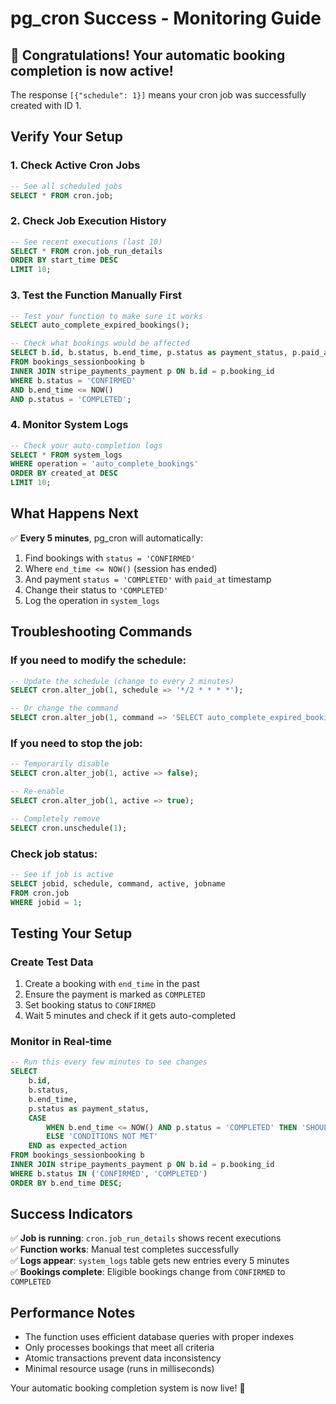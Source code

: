 # pg_cron Success - Monitoring Guide

## 🎉 Congratulations! Your automatic booking completion is now active!

The response `[{"schedule": 1}]` means your cron job was successfully created with ID 1.

## Verify Your Setup

### 1. Check Active Cron Jobs
```sql
-- See all scheduled jobs
SELECT * FROM cron.job;
```

### 2. Check Job Execution History
```sql
-- See recent executions (last 10)
SELECT * FROM cron.job_run_details 
ORDER BY start_time DESC 
LIMIT 10;
```

### 3. Test the Function Manually First
```sql
-- Test your function to make sure it works
SELECT auto_complete_expired_bookings();

-- Check what bookings would be affected
SELECT b.id, b.status, b.end_time, p.status as payment_status, p.paid_at
FROM bookings_sessionbooking b
INNER JOIN stripe_payments_payment p ON b.id = p.booking_id
WHERE b.status = 'CONFIRMED'
AND b.end_time <= NOW()
AND p.status = 'COMPLETED';
```

### 4. Monitor System Logs
```sql
-- Check your auto-completion logs
SELECT * FROM system_logs 
WHERE operation = 'auto_complete_bookings' 
ORDER BY created_at DESC 
LIMIT 10;
```

## What Happens Next

✅ **Every 5 minutes**, pg_cron will automatically:
1. Find bookings with `status = 'CONFIRMED'`
2. Where `end_time <= NOW()` (session has ended)
3. And payment `status = 'COMPLETED'` with `paid_at` timestamp
4. Change their status to `'COMPLETED'`
5. Log the operation in `system_logs`

## Troubleshooting Commands

### If you need to modify the schedule:
```sql
-- Update the schedule (change to every 2 minutes)
SELECT cron.alter_job(1, schedule => '*/2 * * * *');

-- Or change the command
SELECT cron.alter_job(1, command => 'SELECT auto_complete_expired_bookings();');
```

### If you need to stop the job:
```sql
-- Temporarily disable
SELECT cron.alter_job(1, active => false);

-- Re-enable
SELECT cron.alter_job(1, active => true);

-- Completely remove
SELECT cron.unschedule(1);
```

### Check job status:
```sql
-- See if job is active
SELECT jobid, schedule, command, active, jobname 
FROM cron.job 
WHERE jobid = 1;
```

## Testing Your Setup

### Create Test Data
1. Create a booking with `end_time` in the past
2. Ensure the payment is marked as `COMPLETED`
3. Set booking status to `CONFIRMED`
4. Wait 5 minutes and check if it gets auto-completed

### Monitor in Real-time
```sql
-- Run this every few minutes to see changes
SELECT 
    b.id,
    b.status,
    b.end_time,
    p.status as payment_status,
    CASE 
        WHEN b.end_time <= NOW() AND p.status = 'COMPLETED' THEN 'SHOULD BE COMPLETED'
        ELSE 'CONDITIONS NOT MET'
    END as expected_action
FROM bookings_sessionbooking b
INNER JOIN stripe_payments_payment p ON b.id = p.booking_id
WHERE b.status IN ('CONFIRMED', 'COMPLETED')
ORDER BY b.end_time DESC;
```

## Success Indicators

✅ **Job is running**: `cron.job_run_details` shows recent executions  
✅ **Function works**: Manual test completes successfully  
✅ **Logs appear**: `system_logs` table gets new entries every 5 minutes  
✅ **Bookings complete**: Eligible bookings change from `CONFIRMED` to `COMPLETED`  

## Performance Notes

- The function uses efficient database queries with proper indexes
- Only processes bookings that meet all criteria
- Atomic transactions prevent data inconsistency
- Minimal resource usage (runs in milliseconds)

Your automatic booking completion system is now live! 🚀